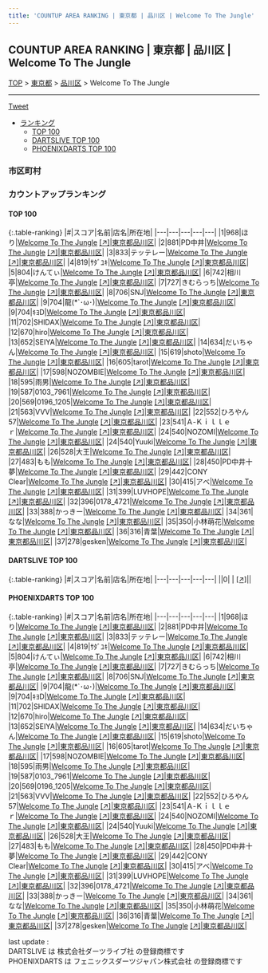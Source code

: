 ```yaml
---
title: 'COUNTUP AREA RANKING | 東京都 | 品川区 | Welcome To The Jungle'
---
```

## COUNTUP AREA RANKING | 東京都 | 品川区 | Welcome To The Jungle

[TOP](/darts/rank/) > [東京都](/darts/rank/東京都/) > [品川区](/darts/rank/東京都/品川区/) > Welcome To The Jungle

___

<a href="https://twitter.com/share?ref_src=twsrc%5Etfw" data-text="COUNTUP AREA RANKING | 東京都品川区Welcome To The Jungle" class="twitter-share-button" data-hashtags="DARTSLIVE,PHOENIXDARTS,darts,ダーツ" data-show-count="false">Tweet</a>

* [ランキング](#カウントアップランキング)
    * [TOP 100](#top-100)
    * [DARTSLIVE TOP 100](#dartslive-top-100)
    * [PHOENIXDARTS TOP 100](#phoenixdarts-top-100)

### 市区町村

<ul>

</ul>

### カウントアップランキング

#### TOP 100



{:.table-ranking}
|#|スコア|名前|店名|所在地|
|---|---|---|---|---|
|1|968|<span class="rank-name-pd">ほり</span>|<a href="/darts/rank/shops/9501.html">Welcome To The Jungle</a> <a href="https://vs.phoenixdarts.com/jp/shop/shopDetailInfo/s_9501?s_seq=9501">[↗]</a>|<a href="/darts/rank/東京都/品川区">東京都品川区</a>|
|2|881|<span class="rank-name-pd">PD中井</span>|<a href="/darts/rank/shops/9501.html">Welcome To The Jungle</a> <a href="https://vs.phoenixdarts.com/jp/shop/shopDetailInfo/s_9501?s_seq=9501">[↗]</a>|<a href="/darts/rank/東京都/品川区">東京都品川区</a>|
|3|833|<span class="rank-name-pd">テッテレー</span>|<a href="/darts/rank/shops/9501.html">Welcome To The Jungle</a> <a href="https://vs.phoenixdarts.com/jp/shop/shopDetailInfo/s_9501?s_seq=9501">[↗]</a>|<a href="/darts/rank/東京都/品川区">東京都品川区</a>|
|4|819|<span class="rank-name-pd">ｻﾀﾞﾕｷ</span>|<a href="/darts/rank/shops/9501.html">Welcome To The Jungle</a> <a href="https://vs.phoenixdarts.com/jp/shop/shopDetailInfo/s_9501?s_seq=9501">[↗]</a>|<a href="/darts/rank/東京都/品川区">東京都品川区</a>|
|5|804|<span class="rank-name-pd">けんてぃ</span>|<a href="/darts/rank/shops/9501.html">Welcome To The Jungle</a> <a href="https://vs.phoenixdarts.com/jp/shop/shopDetailInfo/s_9501?s_seq=9501">[↗]</a>|<a href="/darts/rank/東京都/品川区">東京都品川区</a>|
|6|742|<span class="rank-name-pd">相川亭</span>|<a href="/darts/rank/shops/9501.html">Welcome To The Jungle</a> <a href="https://vs.phoenixdarts.com/jp/shop/shopDetailInfo/s_9501?s_seq=9501">[↗]</a>|<a href="/darts/rank/東京都/品川区">東京都品川区</a>|
|7|727|<span class="rank-name-pd">きむらっち</span>|<a href="/darts/rank/shops/9501.html">Welcome To The Jungle</a> <a href="https://vs.phoenixdarts.com/jp/shop/shopDetailInfo/s_9501?s_seq=9501">[↗]</a>|<a href="/darts/rank/東京都/品川区">東京都品川区</a>|
|8|706|<span class="rank-name-pd">SNJ</span>|<a href="/darts/rank/shops/9501.html">Welcome To The Jungle</a> <a href="https://vs.phoenixdarts.com/jp/shop/shopDetailInfo/s_9501?s_seq=9501">[↗]</a>|<a href="/darts/rank/東京都/品川区">東京都品川区</a>|
|9|704|<span class="rank-name-pd">龍(*`･ω･)</span>|<a href="/darts/rank/shops/9501.html">Welcome To The Jungle</a> <a href="https://vs.phoenixdarts.com/jp/shop/shopDetailInfo/s_9501?s_seq=9501">[↗]</a>|<a href="/darts/rank/東京都/品川区">東京都品川区</a>|
|9|704|<span class="rank-name-pd">ｷﾖD</span>|<a href="/darts/rank/shops/9501.html">Welcome To The Jungle</a> <a href="https://vs.phoenixdarts.com/jp/shop/shopDetailInfo/s_9501?s_seq=9501">[↗]</a>|<a href="/darts/rank/東京都/品川区">東京都品川区</a>|
|11|702|<span class="rank-name-pd">SHIDAX</span>|<a href="/darts/rank/shops/9501.html">Welcome To The Jungle</a> <a href="https://vs.phoenixdarts.com/jp/shop/shopDetailInfo/s_9501?s_seq=9501">[↗]</a>|<a href="/darts/rank/東京都/品川区">東京都品川区</a>|
|12|670|<span class="rank-name-pd">hiro</span>|<a href="/darts/rank/shops/9501.html">Welcome To The Jungle</a> <a href="https://vs.phoenixdarts.com/jp/shop/shopDetailInfo/s_9501?s_seq=9501">[↗]</a>|<a href="/darts/rank/東京都/品川区">東京都品川区</a>|
|13|652|<span class="rank-name-pd">SEIYA</span>|<a href="/darts/rank/shops/9501.html">Welcome To The Jungle</a> <a href="https://vs.phoenixdarts.com/jp/shop/shopDetailInfo/s_9501?s_seq=9501">[↗]</a>|<a href="/darts/rank/東京都/品川区">東京都品川区</a>|
|14|634|<span class="rank-name-pd">だいちゃん</span>|<a href="/darts/rank/shops/9501.html">Welcome To The Jungle</a> <a href="https://vs.phoenixdarts.com/jp/shop/shopDetailInfo/s_9501?s_seq=9501">[↗]</a>|<a href="/darts/rank/東京都/品川区">東京都品川区</a>|
|15|619|<span class="rank-name-pd">shoto</span>|<a href="/darts/rank/shops/9501.html">Welcome To The Jungle</a> <a href="https://vs.phoenixdarts.com/jp/shop/shopDetailInfo/s_9501?s_seq=9501">[↗]</a>|<a href="/darts/rank/東京都/品川区">東京都品川区</a>|
|16|605|<span class="rank-name-pd">tarot</span>|<a href="/darts/rank/shops/9501.html">Welcome To The Jungle</a> <a href="https://vs.phoenixdarts.com/jp/shop/shopDetailInfo/s_9501?s_seq=9501">[↗]</a>|<a href="/darts/rank/東京都/品川区">東京都品川区</a>|
|17|598|<span class="rank-name-pd">NOZOMBIE</span>|<a href="/darts/rank/shops/9501.html">Welcome To The Jungle</a> <a href="https://vs.phoenixdarts.com/jp/shop/shopDetailInfo/s_9501?s_seq=9501">[↗]</a>|<a href="/darts/rank/東京都/品川区">東京都品川区</a>|
|18|595|<span class="rank-name-pd">雨男</span>|<a href="/darts/rank/shops/9501.html">Welcome To The Jungle</a> <a href="https://vs.phoenixdarts.com/jp/shop/shopDetailInfo/s_9501?s_seq=9501">[↗]</a>|<a href="/darts/rank/東京都/品川区">東京都品川区</a>|
|19|587|<span class="rank-name-pd">0103_7961</span>|<a href="/darts/rank/shops/9501.html">Welcome To The Jungle</a> <a href="https://vs.phoenixdarts.com/jp/shop/shopDetailInfo/s_9501?s_seq=9501">[↗]</a>|<a href="/darts/rank/東京都/品川区">東京都品川区</a>|
|20|569|<span class="rank-name-pd">0196_1205</span>|<a href="/darts/rank/shops/9501.html">Welcome To The Jungle</a> <a href="https://vs.phoenixdarts.com/jp/shop/shopDetailInfo/s_9501?s_seq=9501">[↗]</a>|<a href="/darts/rank/東京都/品川区">東京都品川区</a>|
|21|563|<span class="rank-name-pd">VVV</span>|<a href="/darts/rank/shops/9501.html">Welcome To The Jungle</a> <a href="https://vs.phoenixdarts.com/jp/shop/shopDetailInfo/s_9501?s_seq=9501">[↗]</a>|<a href="/darts/rank/東京都/品川区">東京都品川区</a>|
|22|552|<span class="rank-name-pd">ひろやん57</span>|<a href="/darts/rank/shops/9501.html">Welcome To The Jungle</a> <a href="https://vs.phoenixdarts.com/jp/shop/shopDetailInfo/s_9501?s_seq=9501">[↗]</a>|<a href="/darts/rank/東京都/品川区">東京都品川区</a>|
|23|541|<span class="rank-name-pd">Ａ‐Ｋｉｌｌｅｒ</span>|<a href="/darts/rank/shops/9501.html">Welcome To The Jungle</a> <a href="https://vs.phoenixdarts.com/jp/shop/shopDetailInfo/s_9501?s_seq=9501">[↗]</a>|<a href="/darts/rank/東京都/品川区">東京都品川区</a>|
|24|540|<span class="rank-name-pd">NOZOMI</span>|<a href="/darts/rank/shops/9501.html">Welcome To The Jungle</a> <a href="https://vs.phoenixdarts.com/jp/shop/shopDetailInfo/s_9501?s_seq=9501">[↗]</a>|<a href="/darts/rank/東京都/品川区">東京都品川区</a>|
|24|540|<span class="rank-name-pd">Yuuki</span>|<a href="/darts/rank/shops/9501.html">Welcome To The Jungle</a> <a href="https://vs.phoenixdarts.com/jp/shop/shopDetailInfo/s_9501?s_seq=9501">[↗]</a>|<a href="/darts/rank/東京都/品川区">東京都品川区</a>|
|26|528|<span class="rank-name-pd">大王</span>|<a href="/darts/rank/shops/9501.html">Welcome To The Jungle</a> <a href="https://vs.phoenixdarts.com/jp/shop/shopDetailInfo/s_9501?s_seq=9501">[↗]</a>|<a href="/darts/rank/東京都/品川区">東京都品川区</a>|
|27|483|<span class="rank-name-pd">もも</span>|<a href="/darts/rank/shops/9501.html">Welcome To The Jungle</a> <a href="https://vs.phoenixdarts.com/jp/shop/shopDetailInfo/s_9501?s_seq=9501">[↗]</a>|<a href="/darts/rank/東京都/品川区">東京都品川区</a>|
|28|450|<span class="rank-name-pd">PD中井十夢</span>|<a href="/darts/rank/shops/9501.html">Welcome To The Jungle</a> <a href="https://vs.phoenixdarts.com/jp/shop/shopDetailInfo/s_9501?s_seq=9501">[↗]</a>|<a href="/darts/rank/東京都/品川区">東京都品川区</a>|
|29|442|<span class="rank-name-pd">CONY Clear</span>|<a href="/darts/rank/shops/9501.html">Welcome To The Jungle</a> <a href="https://vs.phoenixdarts.com/jp/shop/shopDetailInfo/s_9501?s_seq=9501">[↗]</a>|<a href="/darts/rank/東京都/品川区">東京都品川区</a>|
|30|415|<span class="rank-name-pd">アベ</span>|<a href="/darts/rank/shops/9501.html">Welcome To The Jungle</a> <a href="https://vs.phoenixdarts.com/jp/shop/shopDetailInfo/s_9501?s_seq=9501">[↗]</a>|<a href="/darts/rank/東京都/品川区">東京都品川区</a>|
|31|399|<span class="rank-name-pd">LUVHOPE</span>|<a href="/darts/rank/shops/9501.html">Welcome To The Jungle</a> <a href="https://vs.phoenixdarts.com/jp/shop/shopDetailInfo/s_9501?s_seq=9501">[↗]</a>|<a href="/darts/rank/東京都/品川区">東京都品川区</a>|
|32|396|<span class="rank-name-pd">0178_4721</span>|<a href="/darts/rank/shops/9501.html">Welcome To The Jungle</a> <a href="https://vs.phoenixdarts.com/jp/shop/shopDetailInfo/s_9501?s_seq=9501">[↗]</a>|<a href="/darts/rank/東京都/品川区">東京都品川区</a>|
|33|388|<span class="rank-name-pd">かっきー</span>|<a href="/darts/rank/shops/9501.html">Welcome To The Jungle</a> <a href="https://vs.phoenixdarts.com/jp/shop/shopDetailInfo/s_9501?s_seq=9501">[↗]</a>|<a href="/darts/rank/東京都/品川区">東京都品川区</a>|
|34|361|<span class="rank-name-pd">なな</span>|<a href="/darts/rank/shops/9501.html">Welcome To The Jungle</a> <a href="https://vs.phoenixdarts.com/jp/shop/shopDetailInfo/s_9501?s_seq=9501">[↗]</a>|<a href="/darts/rank/東京都/品川区">東京都品川区</a>|
|35|350|<span class="rank-name-pd">小林萌花</span>|<a href="/darts/rank/shops/9501.html">Welcome To The Jungle</a> <a href="https://vs.phoenixdarts.com/jp/shop/shopDetailInfo/s_9501?s_seq=9501">[↗]</a>|<a href="/darts/rank/東京都/品川区">東京都品川区</a>|
|36|316|<span class="rank-name-pd">青葉</span>|<a href="/darts/rank/shops/9501.html">Welcome To The Jungle</a> <a href="https://vs.phoenixdarts.com/jp/shop/shopDetailInfo/s_9501?s_seq=9501">[↗]</a>|<a href="/darts/rank/東京都/品川区">東京都品川区</a>|
|37|278|<span class="rank-name-pd">gesken</span>|<a href="/darts/rank/shops/9501.html">Welcome To The Jungle</a> <a href="https://vs.phoenixdarts.com/jp/shop/shopDetailInfo/s_9501?s_seq=9501">[↗]</a>|<a href="/darts/rank/東京都/品川区">東京都品川区</a>|


#### DARTSLIVE TOP 100



{:.table-ranking}
|#|スコア|名前|店名|所在地|
|---|---|---|---|---|
||0|<span class="rank-name-dl"> </span>|<a href="/darts/rank/shops/.html"></a> <a href="">[↗]</a>|<a href="/darts/rank//"></a>|


#### PHOENIXDARTS TOP 100



{:.table-ranking}
|#|スコア|名前|店名|所在地|
|---|---|---|---|---|
|1|968|<span class="rank-name-pd">ほり</span>|<a href="/darts/rank/shops/9501.html">Welcome To The Jungle</a> <a href="https://vs.phoenixdarts.com/jp/shop/shopDetailInfo/s_9501?s_seq=9501">[↗]</a>|<a href="/darts/rank/東京都/品川区">東京都品川区</a>|
|2|881|<span class="rank-name-pd">PD中井</span>|<a href="/darts/rank/shops/9501.html">Welcome To The Jungle</a> <a href="https://vs.phoenixdarts.com/jp/shop/shopDetailInfo/s_9501?s_seq=9501">[↗]</a>|<a href="/darts/rank/東京都/品川区">東京都品川区</a>|
|3|833|<span class="rank-name-pd">テッテレー</span>|<a href="/darts/rank/shops/9501.html">Welcome To The Jungle</a> <a href="https://vs.phoenixdarts.com/jp/shop/shopDetailInfo/s_9501?s_seq=9501">[↗]</a>|<a href="/darts/rank/東京都/品川区">東京都品川区</a>|
|4|819|<span class="rank-name-pd">ｻﾀﾞﾕｷ</span>|<a href="/darts/rank/shops/9501.html">Welcome To The Jungle</a> <a href="https://vs.phoenixdarts.com/jp/shop/shopDetailInfo/s_9501?s_seq=9501">[↗]</a>|<a href="/darts/rank/東京都/品川区">東京都品川区</a>|
|5|804|<span class="rank-name-pd">けんてぃ</span>|<a href="/darts/rank/shops/9501.html">Welcome To The Jungle</a> <a href="https://vs.phoenixdarts.com/jp/shop/shopDetailInfo/s_9501?s_seq=9501">[↗]</a>|<a href="/darts/rank/東京都/品川区">東京都品川区</a>|
|6|742|<span class="rank-name-pd">相川亭</span>|<a href="/darts/rank/shops/9501.html">Welcome To The Jungle</a> <a href="https://vs.phoenixdarts.com/jp/shop/shopDetailInfo/s_9501?s_seq=9501">[↗]</a>|<a href="/darts/rank/東京都/品川区">東京都品川区</a>|
|7|727|<span class="rank-name-pd">きむらっち</span>|<a href="/darts/rank/shops/9501.html">Welcome To The Jungle</a> <a href="https://vs.phoenixdarts.com/jp/shop/shopDetailInfo/s_9501?s_seq=9501">[↗]</a>|<a href="/darts/rank/東京都/品川区">東京都品川区</a>|
|8|706|<span class="rank-name-pd">SNJ</span>|<a href="/darts/rank/shops/9501.html">Welcome To The Jungle</a> <a href="https://vs.phoenixdarts.com/jp/shop/shopDetailInfo/s_9501?s_seq=9501">[↗]</a>|<a href="/darts/rank/東京都/品川区">東京都品川区</a>|
|9|704|<span class="rank-name-pd">龍(*`･ω･)</span>|<a href="/darts/rank/shops/9501.html">Welcome To The Jungle</a> <a href="https://vs.phoenixdarts.com/jp/shop/shopDetailInfo/s_9501?s_seq=9501">[↗]</a>|<a href="/darts/rank/東京都/品川区">東京都品川区</a>|
|9|704|<span class="rank-name-pd">ｷﾖD</span>|<a href="/darts/rank/shops/9501.html">Welcome To The Jungle</a> <a href="https://vs.phoenixdarts.com/jp/shop/shopDetailInfo/s_9501?s_seq=9501">[↗]</a>|<a href="/darts/rank/東京都/品川区">東京都品川区</a>|
|11|702|<span class="rank-name-pd">SHIDAX</span>|<a href="/darts/rank/shops/9501.html">Welcome To The Jungle</a> <a href="https://vs.phoenixdarts.com/jp/shop/shopDetailInfo/s_9501?s_seq=9501">[↗]</a>|<a href="/darts/rank/東京都/品川区">東京都品川区</a>|
|12|670|<span class="rank-name-pd">hiro</span>|<a href="/darts/rank/shops/9501.html">Welcome To The Jungle</a> <a href="https://vs.phoenixdarts.com/jp/shop/shopDetailInfo/s_9501?s_seq=9501">[↗]</a>|<a href="/darts/rank/東京都/品川区">東京都品川区</a>|
|13|652|<span class="rank-name-pd">SEIYA</span>|<a href="/darts/rank/shops/9501.html">Welcome To The Jungle</a> <a href="https://vs.phoenixdarts.com/jp/shop/shopDetailInfo/s_9501?s_seq=9501">[↗]</a>|<a href="/darts/rank/東京都/品川区">東京都品川区</a>|
|14|634|<span class="rank-name-pd">だいちゃん</span>|<a href="/darts/rank/shops/9501.html">Welcome To The Jungle</a> <a href="https://vs.phoenixdarts.com/jp/shop/shopDetailInfo/s_9501?s_seq=9501">[↗]</a>|<a href="/darts/rank/東京都/品川区">東京都品川区</a>|
|15|619|<span class="rank-name-pd">shoto</span>|<a href="/darts/rank/shops/9501.html">Welcome To The Jungle</a> <a href="https://vs.phoenixdarts.com/jp/shop/shopDetailInfo/s_9501?s_seq=9501">[↗]</a>|<a href="/darts/rank/東京都/品川区">東京都品川区</a>|
|16|605|<span class="rank-name-pd">tarot</span>|<a href="/darts/rank/shops/9501.html">Welcome To The Jungle</a> <a href="https://vs.phoenixdarts.com/jp/shop/shopDetailInfo/s_9501?s_seq=9501">[↗]</a>|<a href="/darts/rank/東京都/品川区">東京都品川区</a>|
|17|598|<span class="rank-name-pd">NOZOMBIE</span>|<a href="/darts/rank/shops/9501.html">Welcome To The Jungle</a> <a href="https://vs.phoenixdarts.com/jp/shop/shopDetailInfo/s_9501?s_seq=9501">[↗]</a>|<a href="/darts/rank/東京都/品川区">東京都品川区</a>|
|18|595|<span class="rank-name-pd">雨男</span>|<a href="/darts/rank/shops/9501.html">Welcome To The Jungle</a> <a href="https://vs.phoenixdarts.com/jp/shop/shopDetailInfo/s_9501?s_seq=9501">[↗]</a>|<a href="/darts/rank/東京都/品川区">東京都品川区</a>|
|19|587|<span class="rank-name-pd">0103_7961</span>|<a href="/darts/rank/shops/9501.html">Welcome To The Jungle</a> <a href="https://vs.phoenixdarts.com/jp/shop/shopDetailInfo/s_9501?s_seq=9501">[↗]</a>|<a href="/darts/rank/東京都/品川区">東京都品川区</a>|
|20|569|<span class="rank-name-pd">0196_1205</span>|<a href="/darts/rank/shops/9501.html">Welcome To The Jungle</a> <a href="https://vs.phoenixdarts.com/jp/shop/shopDetailInfo/s_9501?s_seq=9501">[↗]</a>|<a href="/darts/rank/東京都/品川区">東京都品川区</a>|
|21|563|<span class="rank-name-pd">VVV</span>|<a href="/darts/rank/shops/9501.html">Welcome To The Jungle</a> <a href="https://vs.phoenixdarts.com/jp/shop/shopDetailInfo/s_9501?s_seq=9501">[↗]</a>|<a href="/darts/rank/東京都/品川区">東京都品川区</a>|
|22|552|<span class="rank-name-pd">ひろやん57</span>|<a href="/darts/rank/shops/9501.html">Welcome To The Jungle</a> <a href="https://vs.phoenixdarts.com/jp/shop/shopDetailInfo/s_9501?s_seq=9501">[↗]</a>|<a href="/darts/rank/東京都/品川区">東京都品川区</a>|
|23|541|<span class="rank-name-pd">Ａ‐Ｋｉｌｌｅｒ</span>|<a href="/darts/rank/shops/9501.html">Welcome To The Jungle</a> <a href="https://vs.phoenixdarts.com/jp/shop/shopDetailInfo/s_9501?s_seq=9501">[↗]</a>|<a href="/darts/rank/東京都/品川区">東京都品川区</a>|
|24|540|<span class="rank-name-pd">NOZOMI</span>|<a href="/darts/rank/shops/9501.html">Welcome To The Jungle</a> <a href="https://vs.phoenixdarts.com/jp/shop/shopDetailInfo/s_9501?s_seq=9501">[↗]</a>|<a href="/darts/rank/東京都/品川区">東京都品川区</a>|
|24|540|<span class="rank-name-pd">Yuuki</span>|<a href="/darts/rank/shops/9501.html">Welcome To The Jungle</a> <a href="https://vs.phoenixdarts.com/jp/shop/shopDetailInfo/s_9501?s_seq=9501">[↗]</a>|<a href="/darts/rank/東京都/品川区">東京都品川区</a>|
|26|528|<span class="rank-name-pd">大王</span>|<a href="/darts/rank/shops/9501.html">Welcome To The Jungle</a> <a href="https://vs.phoenixdarts.com/jp/shop/shopDetailInfo/s_9501?s_seq=9501">[↗]</a>|<a href="/darts/rank/東京都/品川区">東京都品川区</a>|
|27|483|<span class="rank-name-pd">もも</span>|<a href="/darts/rank/shops/9501.html">Welcome To The Jungle</a> <a href="https://vs.phoenixdarts.com/jp/shop/shopDetailInfo/s_9501?s_seq=9501">[↗]</a>|<a href="/darts/rank/東京都/品川区">東京都品川区</a>|
|28|450|<span class="rank-name-pd">PD中井十夢</span>|<a href="/darts/rank/shops/9501.html">Welcome To The Jungle</a> <a href="https://vs.phoenixdarts.com/jp/shop/shopDetailInfo/s_9501?s_seq=9501">[↗]</a>|<a href="/darts/rank/東京都/品川区">東京都品川区</a>|
|29|442|<span class="rank-name-pd">CONY Clear</span>|<a href="/darts/rank/shops/9501.html">Welcome To The Jungle</a> <a href="https://vs.phoenixdarts.com/jp/shop/shopDetailInfo/s_9501?s_seq=9501">[↗]</a>|<a href="/darts/rank/東京都/品川区">東京都品川区</a>|
|30|415|<span class="rank-name-pd">アベ</span>|<a href="/darts/rank/shops/9501.html">Welcome To The Jungle</a> <a href="https://vs.phoenixdarts.com/jp/shop/shopDetailInfo/s_9501?s_seq=9501">[↗]</a>|<a href="/darts/rank/東京都/品川区">東京都品川区</a>|
|31|399|<span class="rank-name-pd">LUVHOPE</span>|<a href="/darts/rank/shops/9501.html">Welcome To The Jungle</a> <a href="https://vs.phoenixdarts.com/jp/shop/shopDetailInfo/s_9501?s_seq=9501">[↗]</a>|<a href="/darts/rank/東京都/品川区">東京都品川区</a>|
|32|396|<span class="rank-name-pd">0178_4721</span>|<a href="/darts/rank/shops/9501.html">Welcome To The Jungle</a> <a href="https://vs.phoenixdarts.com/jp/shop/shopDetailInfo/s_9501?s_seq=9501">[↗]</a>|<a href="/darts/rank/東京都/品川区">東京都品川区</a>|
|33|388|<span class="rank-name-pd">かっきー</span>|<a href="/darts/rank/shops/9501.html">Welcome To The Jungle</a> <a href="https://vs.phoenixdarts.com/jp/shop/shopDetailInfo/s_9501?s_seq=9501">[↗]</a>|<a href="/darts/rank/東京都/品川区">東京都品川区</a>|
|34|361|<span class="rank-name-pd">なな</span>|<a href="/darts/rank/shops/9501.html">Welcome To The Jungle</a> <a href="https://vs.phoenixdarts.com/jp/shop/shopDetailInfo/s_9501?s_seq=9501">[↗]</a>|<a href="/darts/rank/東京都/品川区">東京都品川区</a>|
|35|350|<span class="rank-name-pd">小林萌花</span>|<a href="/darts/rank/shops/9501.html">Welcome To The Jungle</a> <a href="https://vs.phoenixdarts.com/jp/shop/shopDetailInfo/s_9501?s_seq=9501">[↗]</a>|<a href="/darts/rank/東京都/品川区">東京都品川区</a>|
|36|316|<span class="rank-name-pd">青葉</span>|<a href="/darts/rank/shops/9501.html">Welcome To The Jungle</a> <a href="https://vs.phoenixdarts.com/jp/shop/shopDetailInfo/s_9501?s_seq=9501">[↗]</a>|<a href="/darts/rank/東京都/品川区">東京都品川区</a>|
|37|278|<span class="rank-name-pd">gesken</span>|<a href="/darts/rank/shops/9501.html">Welcome To The Jungle</a> <a href="https://vs.phoenixdarts.com/jp/shop/shopDetailInfo/s_9501?s_seq=9501">[↗]</a>|<a href="/darts/rank/東京都/品川区">東京都品川区</a>|


<div class="footer border-top border-gray-light mt-5 pt-3 text-right text-gray">
    last update : <span style="font-weight: italic" id="foot_last_modified"></span><br />
    DARTSLIVE は 株式会社ダーツライブ社 の登録商標です<br />
    PHOENIXDARTS は フェニックスダーツジャパン株式会社 の登録商標です<br />
</div>

<script src="https://cdnjs.cloudflare.com/ajax/libs/jquery.tablesorter/2.31.3/js/jquery.tablesorter.min.js" integrity="sha512-qzgd5cYSZcosqpzpn7zF2ZId8f/8CHmFKZ8j7mU4OUXTNRd5g+ZHBPsgKEwoqxCtdQvExE5LprwwPAgoicguNg==" crossorigin="anonymous" referrerpolicy="no-referrer"></script>
<link rel="stylesheet" href="https://cdnjs.cloudflare.com/ajax/libs/jquery.tablesorter/2.31.3/css/theme.default.min.css" integrity="sha512-wghhOJkjQX0Lh3NSWvNKeZ0ZpNn+SPVXX1Qyc9OCaogADktxrBiBdKGDoqVUOyhStvMBmJQ8ZdMHiR3wuEq8+w==" crossorigin="anonymous" referrerpolicy="no-referrer" />
<script>
$(function() {
    $(".table-ranking").tablesorter({sortList:[[0, 0]]});
    $("#foot_last_modified").text(formatDate(new Date(document.lastModified), 'yyyy-MM-dd HH:mm:ss'));
});
</script>

<script async src="https://platform.twitter.com/widgets.js" charset="utf-8"></script>